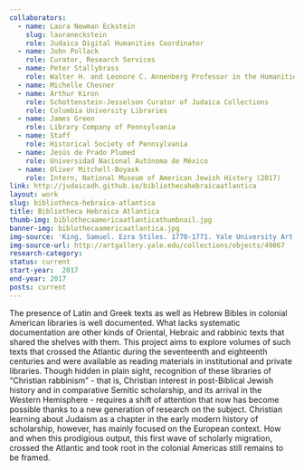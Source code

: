 ```yaml
---
collaborators: 
  - name: Laura Newman Eckstein
    slug: lauraneckstein  
    role: Judaica Digital Humanities Coordinator
  - name: John Pollack
    role: Curator, Research Services
  - name: Peter Stallybrass
    role: Walter H. and Leonore C. Annenberg Professor in the Humanities and Professor of English
  - name: Michelle Chesner
  - name: Arthur Kiron
    role: Schottenstein-Jesselson Curator of Judaica Collections 
    role: Columbia University Libraries
  - name: James Green
    role: Library Company of Pennsylvania
  - name: Staff
    role: Historical Society of Pennsylvania
  - name: Jesús de Prado Plumed
    role: Universidad Nacional Autónoma de México
  - name: Oliver Mitchell-Boyask
    role: Intern, National Museum of American Jewish History (2017)
link: http://judaicadh.github.io/bibliothecahebraicaatlantica
layout: work
slug: bibliotheca-hebraica-atlantica
title: Bibliotheca Hebraica Atlantica
thumb-img: biblothecaamericaatlanticathumbnail.jpg
banner-img: biblothecaamericaatlantica.jpg
img-source: 'King, Samuel. Ezra Stiles. 1770-1771. Yale University Art Gallery, New Haven, Connecticut. Yale University Art Gallery. Yale University. Web. 13 July 2017.'
img-source-url: http://artgallery.yale.edu/collections/objects/49867
research-category: 
status: current
start-year:  2017
end-year: 2017
posts: current
---
```


The presence of Latin and Greek texts as well as Hebrew Bibles in colonial American libraries is well documented. What lacks systematic documentation are other kinds of Oriental, Hebraic and rabbinic texts that shared the shelves with them. This project aims to explore volumes of such texts that crossed the Atlantic during the seventeenth and eighteenth centuries and were available as reading materials in institutional and private libraries. Though hidden in plain sight, recognition of these libraries of “Christian rabbinism” - that is, Christian interest in post-Biblical Jewish history and in comparative Semitic scholarship, and its arrival in the Western Hemisphere - requires a shift of attention that now has become possible thanks to a new generation of research on the subject. Christian learning about Judaism as a chapter in the early modern history of scholarship, however, has mainly focused on the European context. How and when this prodigious output, this first wave of scholarly migration, crossed the Atlantic and took root in the colonial Americas still remains to be framed.
